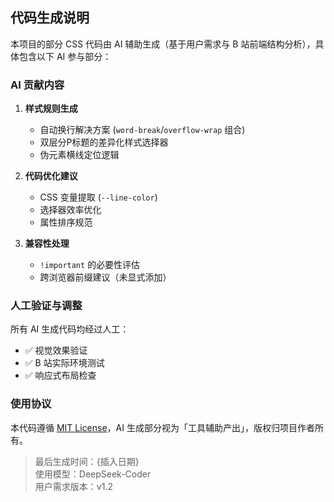 ## 代码生成说明

本项目的部分 CSS 代码由 AI 辅助生成（基于用户需求与 B 站前端结构分析），具体包含以下 AI 参与部分：

### AI 贡献内容
1. **样式规则生成**  
   - 自动换行解决方案 (`word-break`/`overflow-wrap` 组合)
   - 双层分P标题的差异化样式选择器
   - 伪元素横线定位逻辑

2. **代码优化建议**  
   - CSS 变量提取 (`--line-color`)
   - 选择器效率优化
   - 属性排序规范

3. **兼容性处理**  
   - `!important` 的必要性评估
   - 跨浏览器前缀建议（未显式添加）

### 人工验证与调整
所有 AI 生成代码均经过人工：
- ✅ 视觉效果验证
- ✅ B 站实际环境测试
- ✅ 响应式布局检查

### 使用协议
本代码遵循 [MIT License](https://opensource.org/licenses/MIT)，AI 生成部分视为「工具辅助产出」，版权归项目作者所有。

> 最后生成时间：{插入日期}  
> 使用模型：DeepSeek-Coder  
> 用户需求版本：v1.2